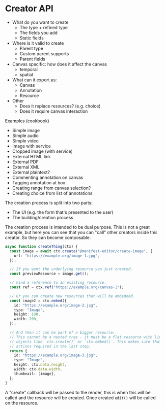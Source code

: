 # Creator API

- What do you want to create
  - The type + refined type
  - The fields you add
  - Static fields
- Where is it valid to create
  - Parent type
  - Custom parent supports
  - Parent fields
- Canvas specific: how does it affect the canvas
  - temporal
  - spatial
- What can it export as:
  - Canvas
  - Annotation
  - Resource
- Other
  - Does it replace resources? (e.g. choice)
  - Does it require canvas interaction

Examples (cookbook)

- Simple image
- Simple audio
- Simple video
- Image with service
- Cropped image (with service)
- External HTML link
- External PDF
- External XML
- External plaintext?
- Commenting annotation on canvas
- Tagging annotation at box
- Creating range from canvas selection?
- Creating choice from list of annotations

The creation process is split into two parts:

- The UI (e.g. the form that's presented to the user)
- The building/creation process

The creation process is intended to be dual purpose. This is not a great example, but here you can see that you can "call" other creators inside this creator. So they can become composable.

```ts
async function createThing(ctx) {
  const image = await ctx.create("@manifest-editor/create-image", {
    url: "https://example.org/image-1.jpg",
  });

  // If you want the underlying resource you just created.
  const previewResource = image.get();

  // Find a reference to an existing resource.
  const ref = ctx.ref("https://example.org/canvas-1");

  // Or you can create new resources that will be embedded.
  const image2 = ctx.embed({
    id: "https://example.org/image-2.jpg",
    type: "Image",
    height: 100,
    width: 200,
  });

  // And then it can be part of a bigger resource:
  // This cannot be a nested tree - it must be a flat resource with linked resources (like thumbnail) as
  // objects like `ctx.create()` or `ctx.embed()`. This makes sure that we can piece together the finaly
  // actions required in the last step.
  return {
    id: "https://example.org/image-3.jpg",
    type: "Image",
    height: ctx.data.height,
    width: ctx.data.width,
    thumbnail: [image],
  };
}
```

A "create" callback will be passed to the render, this is when this will be called and the resource will be created. Once created `edit()` will be called on the resource.
